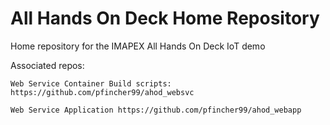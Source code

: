 # All Hands On Deck Home Repository
Home repository for the IMAPEX All Hands On Deck IoT demo

Associated repos:

    Web Service Container Build scripts: https://github.com/pfincher99/ahod_websvc

    Web Service Application https://github.com/pfincher99/ahod_webapp
